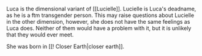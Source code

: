 Luca is the dimensional variant of [[Lucielle]]. Lucielle is Luca's deadname, as he is a ftm transgender person. This may raise questions about Lucielle in the other dimension, however, she does not have the same feelings as Luca does. Neither of them would have a problem with it, but it is unlikely that they would ever meet.

She was born in [[! Closer Earth|closer earth]].